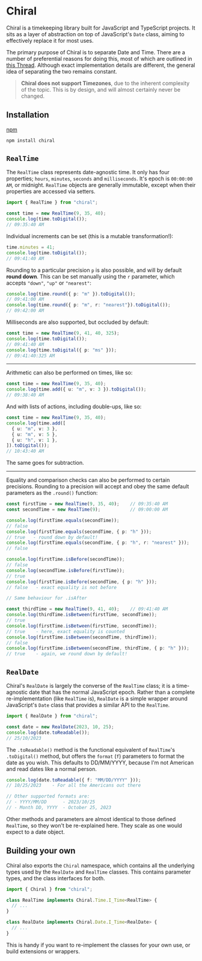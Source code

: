 # Chiral
Chiral is a timekeeping library built for JavaScript and TypeScript projects. 
It sits as a layer of abstraction on top of JavaScript's `Date` class, aiming to effectively replace it for most uses.

The primary purpose of Chiral is to separate Date and Time. There are a number of preferential reasons for doing this, most of which are outlined in [this Thread](https://www.threads.net/@zaccomode/post/CykLglzr4Ff). Although exact implementation details are different, the general idea of separating the two remains constant.

> **Chiral does not support Timezones**, due to the inherent complexity of the topic. This is by design, and will almost certainly never be changed.

## Installation
[npm](https://www.npmjs.com/package/chiral)
```bash
npm install chiral
```

## `RealTime`
The `RealTime` class represents date-agnostic time. It only has four properties; `hours`, `minutes`, `seconds` and `milliseconds`. It's epoch is `00:00:00 AM`, or midnight. `RealTime` objects are generally immutable, except when their properties are accessed via setters.
```ts
import { RealTime } from "chiral";

const time = new RealTime(9, 35, 40);
console.log(time.toDigital());
// 09:35:40 AM
```

Individual increments can be set (this is a mutable transformation!): 
```ts
time.minutes = 41;
console.log(time.toDigital());
// 09:41:40 AM
```

Rounding to a particular precision `p` is also possible, and will by default **round down**. This can be set manually using the `r` parameter, which accepts `"down"`, `"up"` or `"nearest"`:
```ts
console.log(time.round({ p: "m" }).toDigital());
// 09:41:00 AM
console.log(time.round({ p: "m", r: "nearest"}).toDigital());
// 09:42:00 AM
```

Milliseconds are also supported, but occluded by default:
```ts
const time = new RealTime(9, 41, 40, 325);
console.log(time.toDigital());
// 09:41:40 AM
console.log(time.toDigital({ p: "ms" }));
// 09:41:40:325 AM
```

--- 
Arithmetic can also be performed on times, like so:
```ts
const time = new RealTime(9, 35, 40);
console.log(time.add({ u: "m", v: 3 }).toDigital());
// 09:38:40 AM

```

And with lists of actions, including double-ups, like so:
```ts
const time = new RealTime(9, 35, 40);
console.log(time.add([
  { u: "m", v: 3 },
  { u: "m", v: 5 },
  { u: "h", v: 1 },
]).toDigital());
// 10:43:40 AM
```

The same goes for subtraction.


--- 
Equality and comparison checks can also be performed to certain precisions. Rounding to a precision will accept and obey the same default parameters as the `.round()` function:
```ts
const firstTime = new RealTime(9, 35, 40);    // 09:35:40 AM
const secondTime = new RealTime(9);           // 09:00:00 AM

console.log(firstTime.equals(secondTime));
// false
console.log(firstTime.equals(secondTime, { p: "h" }));
// true   - round down by default!
console.log(firstTime.equals(secondTime, { p: "h", r: "nearest" }));
// false

console.log(firstTime.isBefore(secondTime));
// false
console.log(secondTime.isBefore(firstTime));
// true
console.log(firstTime.isBefore(secondTime, { p: "h" }));
// false   - exact equality is not before

// Same behaviour for .isAfter

const thirdTime = new RealTime(9, 41, 40);    // 09:41:40 AM
console.log(thirdTime.isBetween(firstTime, secondTime));
// true
console.log(firstTime.isBetween(firstTime, secondTime));
// true    - here, exact equality is counted
console.log(firstTime.isBetween(secondTime, thirdTime));
// false
console.log(firstTime.isBetween(secondTime, thirdTime, { p: "h" }));
// true    - again, we round down by default!
```


## `RealDate`
Chiral's `RealDate` is largely the converse of the `RealTime` class; it is a time-agnostic date that has the normal JavaScript epoch. Rather than a complete re-implementation (like `RealTime` is), `RealDate` is a simple wrapper around JavaScript's `Date` class that provides a similar API to the `RealTime`.

```ts
import { RealDate } from "chiral";

const date = new RealDate(2023, 10, 25);
console.log(date.toReadable());
// 25/10/2023
```

The `.toReadable()` method is the functional equivalent of `RealTime`'s `.toDigital()` method, but offers the `format` (`f`) parameters to format the date as you wish. This defaults to DD/MM/YYYY, because I'm not American and read dates like a normal person.

```ts
console.log(date.toReadable({ f: "MM/DD/YYYY" }));
// 10/25/2023    - For all the Americans out there

// Other supported formats are:
// - YYYY/MM/DD      - 2023/10/25
// - Month DD, YYYY  - October 25, 2023
```

Other methods and parameters are almost identical to those defined `RealTime`, so they won't be re-explained here. They scale as one would expect to a date object.


## Building your own
Chiral also exports the `Chiral` namespace, which contains all the underlying types used by the `RealDate` and `RealTime` classes. This contains parameter types, and the class interfaces for both.

```ts
import { Chiral } from "chiral";

class RealTime implements Chiral.Time.I_Time<RealTime> {
  // ...
}

class RealDate implements Chiral.Date.I_Time<RealDate> {
  // ...
}
```

This is handy if you want to re-implement the classes for your own use, or build extensions or wrappers.